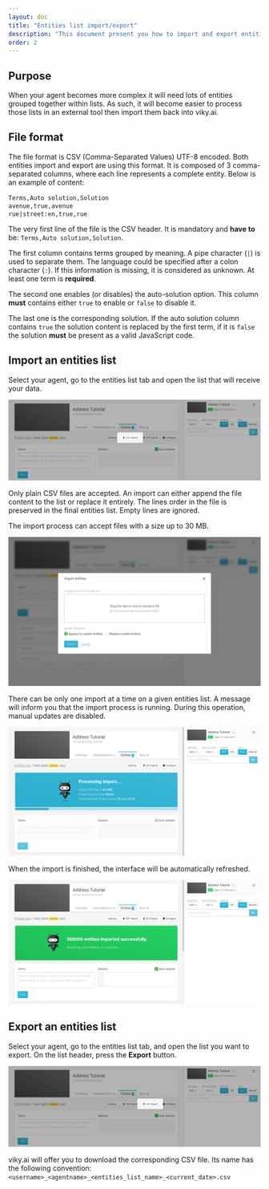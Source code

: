 ```yaml
---
layout: doc
title: "Entities list import/export"
description: "This document present you how to import and export entities list to and from viky.ai."
order: 2
---
```


## Purpose

When your agent becomes more complex it will need lots of entities grouped together within lists.
As such, it will become easier to process those lists in an external tool then import them back into viky.ai.

## File format

The file format is CSV (Comma-Separated Values) UTF-8 encoded. Both entities import and export are using this format. It is composed of  3 comma-separated columns, where each line represents a complete entity. Below is an example of content:

```
Terms,Auto solution,Solution
avenue,true,avenue
rue|street:en,true,rue
```

The very first line of the file is the CSV header. It is mandatory and **have to** be: `Terms,Auto solution,Solution`.

The first column contains terms grouped by meaning. A pipe character (`|`) is used to separate them.  The language could be specified after a colon character (`:`). If this information is missing, it is considered as unknown. At least one term is **required**.

The second one enables (or disables) the auto-solution option. This column **must** contains either `true` to enable or `false` to disable it.

The last one is the corresponding solution. If the auto solution column contains `true` the solution content is replaced by the first term, if it is `false` the solution **must** be present as a valid JavaScript code.

## Import an entities list

Select your agent, go to the entities list tab and open the list that will receive your data.

![Import entities list button](img/import_button.png "Import an entities list")

Only plain CSV files are accepted. An import can either append the file content to the list or replace it entirely. The lines order in the file is preserved in the final entities list. Empty lines are ignored.
 
The import process can accept files with a size up to 30 MB.

![Import modal window](img/import_modal.png "Import modal window")

There can be only one import at a time on a given entities list. A message will inform you that the import process is running. During this operation, manual updates are disabled.

![Import in progress](img/import_in_progress.png "Import in progress")

When the import is finished, the interface will be automatically refreshed.

![Import done](img/import_done.png "Import done")

## Export an entities list

Select your agent, go to the entities list tab, and open the list you want to export. On the list header, press the **Export** button.

![Export entities list button](img/export_button.png "Export an entities list")

viky.ai will offer you to download the corresponding CSV file. Its name has the following convention: `<username>_<agentname>_<entities_list_name>_<current_date>.csv`
